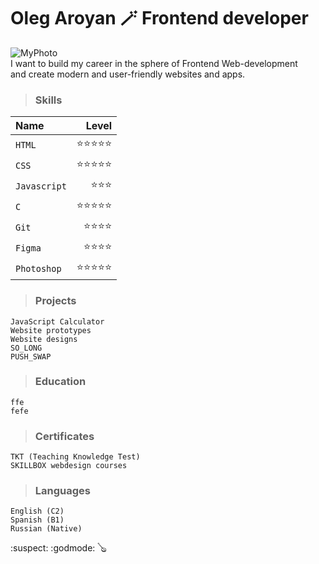 # Oleg Aroyan :magic_wand: Frontend developer
![MyPhoto](https://i.ibb.co/5Fm1tFL/oleg.jpg) \
I want to build my career in the sphere of Frontend Web-development \
and create modern and user-friendly websites and apps.
<!-- This content will not appear in the rendered Markdown -->
> ### Skills
|Name|Level|
|:---|---:|
|`HTML` | :star::star::star::star::star:|
|`CSS`  | :star::star::star::star::star:|
|`Javascript`| :star::star::star:|
|`C` | :star::star::star::star::star:|
|`Git` | :star::star::star::star:|
|`Figma` | :star::star::star::star:|
|`Photoshop` | :star::star::star::star::star:|

> ### Projects
```
JavaScript Calculator
Website prototypes
Website designs
SO_LONG
PUSH_SWAP
```
> ### Education
```
ffe
fefe
```
> ### Certificates
```
TKT (Teaching Knowledge Test)
SKILLBOX webdesign courses
```
> ### Languages
```
English (C2)
Spanish (B1)
Russian (Native)
```
:suspect:
:godmode:
:banjo:
